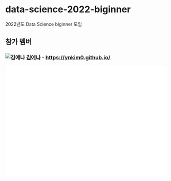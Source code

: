 # data-science-2022-biginner
2022년도 Data Science biginner 모임

## 참가 멤버

### ![김예나](https://avatars.githubusercontent.com/u/80688900?s=48&v=4) [김예나](https://github.com/ynkim0) - https://ynkim0.github.io/
[![Metrics](/github-metrics-ynkim0.svg)](https://github.com/ynkim0)

